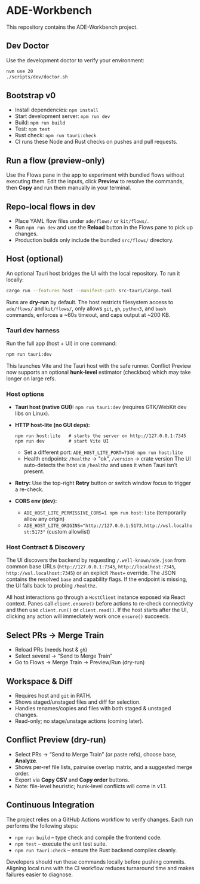 # ADE-Workbench

This repository contains the ADE-Workbench project.

## Dev Doctor

Use the development doctor to verify your environment:

```bash
nvm use 20
./scripts/dev/doctor.sh
```

## Bootstrap v0

- Install dependencies: `npm install`
- Start development server: `npm run dev`
- Build: `npm run build`
- Test: `npm test`
- Rust check: `npm run tauri:check`
- CI runs these Node and Rust checks on pushes and pull requests.

## Run a flow (preview-only)

Use the Flows pane in the app to experiment with bundled flows without executing them. Edit the inputs, click **Preview** to resolve the commands, then **Copy** and run them manually in your terminal.

## Repo-local flows in dev

- Place YAML flow files under `ade/flows/` or `kit/flows/`.
- Run `npm run dev` and use the **Reload** button in the Flows pane to pick up changes.
- Production builds only include the bundled `src/flows/` directory.

## Host (optional)

An optional Tauri host bridges the UI with the local repository. To run it locally:

```bash
cargo run --features host --manifest-path src-tauri/Cargo.toml
```

Runs are **dry-run** by default. The host restricts filesystem access to `ade/flows/` and `kit/flows/`, only allows `git`, `gh`, `python3`, and `bash` commands, enforces a ~60s timeout, and caps output at ~200 KB.

### Tauri dev harness

Run the full app (host + UI) in one command:

```bash
npm run tauri:dev
```

This launches Vite and the Tauri host with the safe runner.
Conflict Preview now supports an optional **hunk-level** estimator (checkbox) which may take longer on large refs.

### Host options

* **Tauri host (native GUI):** `npm run tauri:dev` (requires GTK/WebKit dev libs on Linux).
* **HTTP host-lite (no GUI deps):**

  ```
  npm run host:lite   # starts the server on http://127.0.0.1:7345
  npm run dev         # start Vite UI
  ```
  * Set a different port: `ADE_HOST_LITE_PORT=7346 npm run host:lite`
  * Health endpoints: `/healthz` → "ok", `/version` → crate version
  The UI auto-detects the host via `/healthz` and uses it when Tauri isn’t present.
* **Retry:** Use the top-right **Retry** button or switch window focus to trigger a re-check.
* **CORS env (dev):**

  * `ADE_HOST_LITE_PERMISSIVE_CORS=1 npm run host:lite` (temporarily allow any origin)
  * `ADE_HOST_LITE_ORIGINS="http://127.0.0.1:5173,http://wsl.localhost:5173"` (custom allowlist)

### Host Contract & Discovery

The UI discovers the backend by requesting `/.well-known/ade.json` from common base URLs (`http://127.0.0.1:7345`, `http://localhost:7345`, `http://wsl.localhost:7345`) or an explicit `?host=` override. The JSON contains the resolved `base` and capability flags. If the endpoint is missing, the UI falls back to probing `/healthz`.

All host interactions go through a `HostClient` instance exposed via React context. Panes call `client.ensure()` before actions to re-check connectivity and then use `client.run()` or `client.read()`. If the host starts after the UI, clicking any action will immediately work once `ensure()` succeeds.

## Select PRs → Merge Train

- Reload PRs (needs host & `gh`)
- Select several → “Send to Merge Train”
- Go to Flows → Merge Train → Preview/Run (dry-run)

## Workspace & Diff

- Requires host and `git` in PATH.
- Shows staged/unstaged files and diff for selection.
- Handles renames/copies and files with both staged & unstaged changes.
- Read-only; no stage/unstage actions (coming later).

## Conflict Preview (dry-run)

- Select PRs → “Send to Merge Train” (or paste refs), choose base, **Analyze**.
- Shows per-ref file lists, pairwise overlap matrix, and a suggested merge order.
- Export via **Copy CSV** and **Copy order** buttons.
- Note: file-level heuristic; hunk-level conflicts will come in v1.1.

## Continuous Integration

The project relies on a GitHub Actions workflow to verify changes. Each run performs the following steps:

- `npm run build` – type check and compile the frontend code.
- `npm test` – execute the unit test suite.
- `npm run tauri:check` – ensure the Rust backend compiles cleanly.

Developers should run these commands locally before pushing commits. Aligning local runs with the CI workflow reduces turnaround time and makes failures easier to diagnose.
